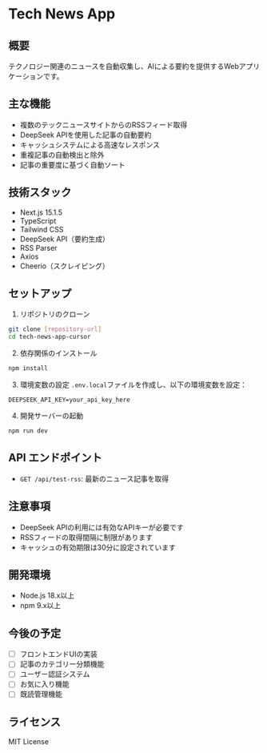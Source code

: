 # Tech News App

## 概要
テクノロジー関連のニュースを自動収集し、AIによる要約を提供するWebアプリケーションです。

## 主な機能
- 複数のテックニュースサイトからのRSSフィード取得
- DeepSeek APIを使用した記事の自動要約
- キャッシュシステムによる高速なレスポンス
- 重複記事の自動検出と除外
- 記事の重要度に基づく自動ソート

## 技術スタック
- Next.js 15.1.5
- TypeScript
- Tailwind CSS
- DeepSeek API（要約生成）
- RSS Parser
- Axios
- Cheerio（スクレイピング）

## セットアップ
1. リポジトリのクローン
```bash
git clone [repository-url]
cd tech-news-app-cursor
```

2. 依存関係のインストール
```bash
npm install
```

3. 環境変数の設定
`.env.local`ファイルを作成し、以下の環境変数を設定：
```
DEEPSEEK_API_KEY=your_api_key_here
```

4. 開発サーバーの起動
```bash
npm run dev
```

## API エンドポイント
- `GET /api/test-rss`: 最新のニュース記事を取得

## 注意事項
- DeepSeek APIの利用には有効なAPIキーが必要です
- RSSフィードの取得間隔に制限があります
- キャッシュの有効期限は30分に設定されています

## 開発環境
- Node.js 18.x以上
- npm 9.x以上

## 今後の予定
- [ ] フロントエンドUIの実装
- [ ] 記事のカテゴリー分類機能
- [ ] ユーザー認証システム
- [ ] お気に入り機能
- [ ] 既読管理機能

## ライセンス
MIT License
